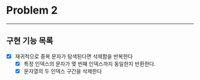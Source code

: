 # Problem 2

---

## 구현 기능 목록
- [X] 재귀적으로 중복 문자가 탐색된다면 삭제함을 반복한다
    - [X] 특정 인덱스의 문자가 몇 번째 인덱스까지 동일한지 반환한다.
    - [X] 문자열의 두 인덱스 구간을 삭제한다
